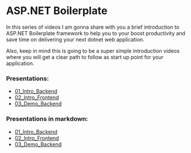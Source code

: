 # ASP.NET Boilerplate

In this series of videos I am gonna share with you a brief introduction to ASP.NET Boilerplate framework to help you to your boost productivity and save time on delivering your next dotnet web application.

Also, keep in mind this is going to be a super simple introduction videos where you will get a clear path to follow as start up point for your application.

### Presentations:

- [01_Intro_Backend](https://eduardosantanaseverino.github.io/AspnetBoilerPlateDemos/01_Intro_Backend)
- [02_Intro_Frontend](https://eduardosantanaseverino.github.io/AspnetBoilerPlateDemos/02_Intro_Frontend)
- [03_Demo_Backend](https://eduardosantanaseverino.github.io/AspnetBoilerPlateDemos/03_Demo_Backend)

### Presentations in markdown:

- [01_Intro_Backend](https://eduardosantanaseverino.github.io/AspnetBoilerPlateDemos/01_Intro_Backend/Intro_Backend)
- [02_Intro_Frontend](https://eduardosantanaseverino.github.io/AspnetBoilerPlateDemos/02_Intro_Frontend/Intro_Frontend)
- [03_Demo_Backend](https://eduardosantanaseverino.github.io/AspnetBoilerPlateDemos/03_Demo_Backend/Demo_Backend)
